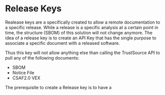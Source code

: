 # Release Keys

Realease keys are a specifically created to allow a remote documentation to a specific release. While a release is a specific analysis at a certain point in time, the structure (SBOM) of this solution will not change anymore. The idea of a release key is to create an API Key that has the single purpose to associate a specific document with a released software.

Thus this key will not allow anything else than calling the TrustSource API to pull any of the following documents:

- SBOM
- Notice File
- CSAF2.0 VEX

The prerequisite to create a Release key is to have a 